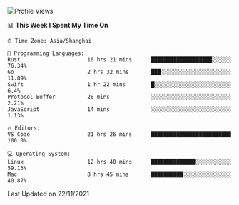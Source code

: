 <!--START_SECTION:waka-->
![Profile Views](http://img.shields.io/badge/Profile%20Views-4-blue)

📊 **This Week I Spent My Time On** 

```text
⌚︎ Time Zone: Asia/Shanghai

💬 Programming Languages: 
Rust                     16 hrs 21 mins      ███████████████████░░░░░░   76.34% 
Go                       2 hrs 32 mins       ███░░░░░░░░░░░░░░░░░░░░░░   11.89% 
Swift                    1 hr 22 mins        █░░░░░░░░░░░░░░░░░░░░░░░░   6.4% 
Protocol Buffer          28 mins             ░░░░░░░░░░░░░░░░░░░░░░░░░   2.21% 
JavaScript               14 mins             ░░░░░░░░░░░░░░░░░░░░░░░░░   1.13%

🔥 Editors: 
VS Code                  21 hrs 26 mins      █████████████████████████   100.0%

💻 Operating System: 
Linux                    12 hrs 40 mins      ██████████████░░░░░░░░░░░   59.13% 
Mac                      8 hrs 45 mins       ██████████░░░░░░░░░░░░░░░   40.87%

```


 Last Updated on 22/11/2021
<!--END_SECTION:waka-->
